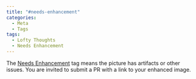 ```yaml
---
title: "#needs-enhancement"
categories:
  - Meta
  - Tags
tags:
  - Lofty Thoughts
  - Needs Enhancement
---
```


The [Needs Enhancement](/tags/#needs-enhancement) tag means the picture has artifacts or other issues. You are invited to submit a PR with a link to your enhanced image.